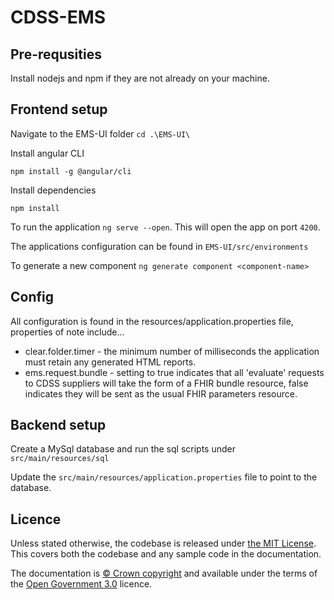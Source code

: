 # CDSS-EMS

## Pre-requsities

Install nodejs and npm if they are not already on your machine.

## Frontend setup

Navigate to the EMS-UI folder 
`cd .\EMS-UI\`

Install angular CLI

`npm install -g @angular/cli`

Install dependencies

`npm install`

To run the application `ng serve --open`. This will open the app on port `4200`.

The applications configuration can be found in `EMS-UI/src/environments`

To generate a new component `ng generate component <component-name>`

## Config
All configuration is found in the resources/application.properties file, properties of note include...

* clear.folder.timer - the minimum number of milliseconds the application must retain any generated HTML reports.
* ems.request.bundle - setting to true indicates that all 'evaluate' requests to CDSS suppliers will take the form of a FHIR bundle resource, false indicates they will be sent as the usual FHIR parameters resource.

## Backend setup

Create a MySql database and run the sql scripts under `src/main/resources/sql`

Update the `src/main/resources/application.properties` file to point to the database.

## Licence

Unless stated otherwise, the codebase is released under [the MIT License][mit].
This covers both the codebase and any sample code in the documentation.

The documentation is [© Crown copyright][copyright] and available under the terms
of the [Open Government 3.0][ogl] licence.

[rvm]: https://www.ruby-lang.org/en/documentation/installation/#managers
[bundler]: http://bundler.io/
[mit]: LICENCE
[copyright]: http://www.nationalarchives.gov.uk/information-management/re-using-public-sector-information/uk-government-licensing-framework/crown-copyright/
[ogl]: http://www.nationalarchives.gov.uk/doc/open-government-licence/version/3/
